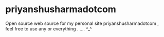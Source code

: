 priyanshusharmadotcom
=====================

Open source web source for my personal site priyanshusharmadotcom , feel free to use any or everything . .... ^_^
